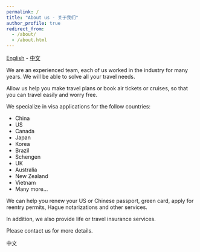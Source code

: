 ```yaml
---
permalink: /
title: "About us - 关于我们"
author_profile: true
redirect_from: 
  - /about/
  - /about.html
---
```


[English](#english) - [中文](#chinese2)

<a name="english"></a>

We are an experienced team, each of us worked in the industry for many years. We will be able to solve all your travel needs.

Allow us help you make travel plans or book air tickets or cruises, so that you can travel easily and worry free.

We specialize in visa applications for the follow countries:

- China
- US
- Canada
- Japan
- Korea
- Brazil
- Schengen
- UK
- Australia
- New Zealand
- Vietnam
- Many more...

We can help you renew your US or Chinese passport, green card, apply for reentry permits, Hague notarizations and other services.

In addition, we also provide life or travel insurance services.

Please contact us for more details.

<a name="chinese2"></a>
中文
